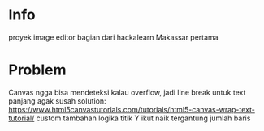 # Info
proyek image editor bagian dari hackalearn Makassar pertama


# Problem
Canvas ngga bisa mendeteksi kalau overflow, jadi line break untuk text panjang agak susah
    solution: https://www.html5canvastutorials.com/tutorials/html5-canvas-wrap-text-tutorial/
    custom tambahan logika titik Y ikut naik tergantung jumlah baris